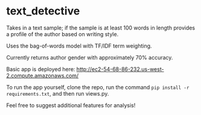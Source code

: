 text_detective
==============

Takes in a text sample; if the sample is at least 100 words in length provides a profile of the author based on writing style. 

Uses the bag-of-words model with TF/IDF term weighting.

Currently returns author gender with approximately 70% accuracy.

Basic app is deployed here: http://ec2-54-68-86-232.us-west-2.compute.amazonaws.com/

To run the app yourself, clone the repo, run the command `pip install -r requirements.txt`, and then run views.py.

Feel free to suggest additional features for analysis!

